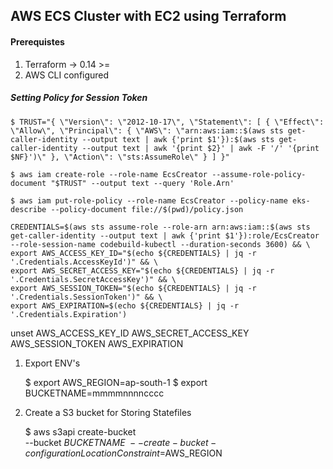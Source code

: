 ## AWS ECS Cluster with EC2 using Terraform

#### Prerequistes

1. Terraform -> 0.14 >=
2. AWS CLI configured


##### Setting Policy for Session Token
```
$ TRUST="{ \"Version\": \"2012-10-17\", \"Statement\": [ { \"Effect\": \"Allow\", \"Principal\": { \"AWS\": \"arn:aws:iam::$(aws sts get-caller-identity --output text | awk {'print $1'}):$(aws sts get-caller-identity --output text | awk '{print $2}' | awk -F '/' '{print $NF}')\" }, \"Action\": \"sts:AssumeRole\" } ] }"

$ aws iam create-role --role-name EcsCreator --assume-role-policy-document "$TRUST" --output text --query 'Role.Arn'

$ aws iam put-role-policy --role-name EcsCreator --policy-name eks-describe --policy-document file://$(pwd)/policy.json

CREDENTIALS=$(aws sts assume-role --role-arn arn:aws:iam::$(aws sts get-caller-identity --output text | awk {'print $1'}):role/EcsCreator --role-session-name codebuild-kubectl --duration-seconds 3600) && \
export AWS_ACCESS_KEY_ID="$(echo ${CREDENTIALS} | jq -r '.Credentials.AccessKeyId')" && \
export AWS_SECRET_ACCESS_KEY="$(echo ${CREDENTIALS} | jq -r '.Credentials.SecretAccessKey')" && \
export AWS_SESSION_TOKEN="$(echo ${CREDENTIALS} | jq -r '.Credentials.SessionToken')" && \
export AWS_EXPIRATION=$(echo ${CREDENTIALS} | jq -r '.Credentials.Expiration')
```

unset AWS_ACCESS_KEY_ID AWS_SECRET_ACCESS_KEY AWS_SESSION_TOKEN AWS_EXPIRATION

1. Export ENV's

    $ export AWS_REGION=ap-south-1
    $ export BUCKETNAME=mmmmnnnncccc

1. Create a S3 bucket for Storing Statefiles

    $ aws s3api create-bucket \
        --bucket $BUCKETNAME \
        --create-bucket-configuration LocationConstraint=$AWS_REGION
